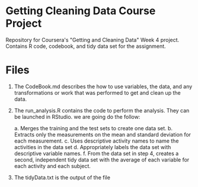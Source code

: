 # Getting Cleaning Data Course Project

Repository for Coursera's "Getting and Cleaning Data" Week 4 project. Contains R code, codebook, and tidy data set for the assignment.

# Files

  1. The CodeBook.md describes the how to use variables, the data, and any transformations or work that was performed to get and clean up the data.

  2. The run_analysis.R contains the code to perform the analysis. They can be launched in RStudio. we are going do the follow:

     a. Merges the training and the test sets to create one data set.
     b. Extracts only the measurements on the mean and standard deviation for each measurement.
     c. Uses descriptive activity names to name the activities in the data set
     d. Appropriately labels the data set with descriptive variable names.
     f. From the data set in step 4, creates a second, independent tidy data set with the average of each variable for each activity and each subject.

   3. The tidyData.txt is the output of the file
